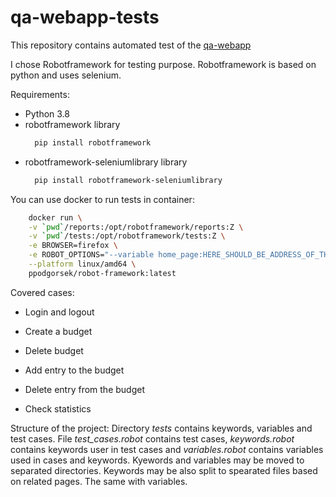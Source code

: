 # qa-webapp-tests

This repository contains automated test of the [qa-webapp](https://github.com/datasapiens/qa-webapp)

I chose Robotframework for testing purpose. Robotframework is based on python and uses selenium.

Requirements:
* Python 3.8
* robotframework library
  ```bash
    pip install robotframework
    ```
* robotframework-seleniumlibrary library
  ```bash
    pip install robotframework-seleniumlibrary
    ```
  
You can use docker to run tests in container:
```bash
    docker run \
    -v `pwd`/reports:/opt/robotframework/reports:Z \
    -v `pwd`/tests:/opt/robotframework/tests:Z \
    -e BROWSER=firefox \
    -e ROBOT_OPTIONS="--variable home_page:HERE_SHOULD_BE_ADDRESS_OF_THE_PAGE" \
    --platform linux/amd64 \
    ppodgorsek/robot-framework:latest
   ```

Covered cases:
* Login and logout

* Create a budget
    
* Delete budget
    
* Add entry to the budget
    
* Delete entry from the budget

* Check statistics
    
Structure of the project:
Directory _tests_ contains keywords, variables and test cases.
File _test_cases.robot_ contains test cases, _keywords.robot_ contains keywords user in test cases and _variables.robot_ contains variables used in cases and keywords.
Kyewords and variables may be moved to separated directories. 
Keywords may be also split to spearated files based on related pages. The same with variables.
